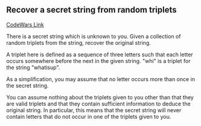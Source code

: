 ## Recover a secret string from random triplets

[CodeWars Link](https://www.codewars.com/kata/53f40dff5f9d31b813000774/javascript)

There is a secret string which is unknown to you. Given a collection of random triplets from the string, recover the original string.

A triplet here is defined as a sequence of three letters such that each letter occurs somewhere before the next in the given string. "whi" is a triplet for the string "whatisup".

As a simplification, you may assume that no letter occurs more than once in the secret string.

You can assume nothing about the triplets given to you other than that they are valid triplets and that they contain sufficient information to deduce the original string. In particular, this means that the secret string will never contain letters that do not occur in one of the triplets given to you.